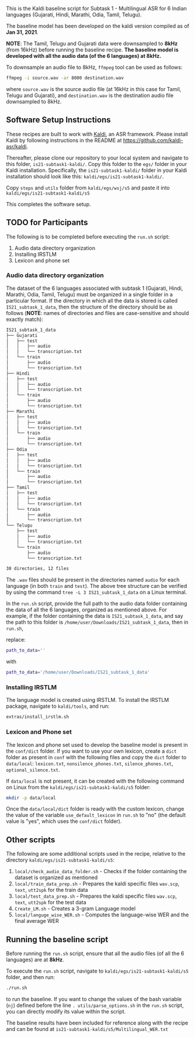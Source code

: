 

This is the Kaldi baseline script for Subtask 1 - Multilingual ASR for 6 Indian languages (Gujarati, Hindi, Marathi, Odia, Tamil, Telugu).

The baseline model has been developed on the kaldi version compiled as of __Jan 31, 2021__.

**NOTE**: The Tamil, Telugu and Gujarati data were downsampled to **8kHz** (from 16kHz) before running the baseline recipe. **The baseline model is developed with all the audio data (of the 6 languages) at 8kHz.**

To downsample an audio file to 8kHz, `ffmpeg` tool can be used as follows:

```bash
ffmpeg -i source.wav -ar 8000 destination.wav
```
where `source.wav` is the source audio file (at 16kHz in this case for Tamil, Telugu and Gujarati), and `destination.wav` is the destination audio file downsampled to 8kHz.

## Software Setup Instructions
These recipes are built to work with [Kaldi](https://github.com/kaldi-asr/kaldi), an ASR framework. Please install Kaldi by following instructions in the README at https://github.com/kaldi-asr/kaldi.

Thereafter, please clone our repository to your local system and navigate to this folder, `is21-subtask1-kaldi/`. Copy this folder to the `egs/` folder in your Kaldi installation. Specifically, the `is21-subtask1-kaldi/` folder in your Kaldi installation should look like this: `kaldi/egs/is21-subtask1-kaldi/`.

Copy `steps` and `utils` folder from `kaldi/egs/wsj/s5` and paste it into `kaldi/egs/is21-subtask1-kaldi/s5`

This completes the software setup.

## TODO for Participants

The following is to be completed before executing the `run.sh` script:
1. Audio data directory organization
2. Installing IRSTLM
3. Lexicon and phone set

### Audio data directory organization
The dataset of the 6 languages associated with subtask 1 (Gujarati, Hindi, Marathi, Odia, Tamil, Telugu) must be organized in a single folder in a particular format. If the directory in which all the data is stored is called `IS21_subtask_1_data`, then the structure of the directory should be as follows (__NOTE__: names of directories and files are case-sensitive and should exactly match):
```bash
IS21_subtask_1_data
├── Gujarati
│   ├── test
│   │   ├── audio
│   │   └── transcription.txt
│   └── train
│       ├── audio
│       └── transcription.txt
├── Hindi
│   ├── test
│   │   ├── audio
│   │   └── transcription.txt
│   └── train
│       ├── audio
│       └── transcription.txt
├── Marathi
│   ├── test
│   │   ├── audio
│   │   └── transcription.txt
│   └── train
│       ├── audio
│       └── transcription.txt
├── Odia
│   ├── test
│   │   ├── audio
│   │   └── transcription.txt
│   └── train
│       ├── audio
│       └── transcription.txt
├── Tamil
│   ├── test
│   │   ├── audio
│   │   └── transcription.txt
│   └── train
│       ├── audio
│       └── transcription.txt
└── Telugu
    ├── test
    │   ├── audio
    │   └── transcription.txt
    └── train
        ├── audio
        └── transcription.txt

30 directories, 12 files
```
The `.wav` files should be present in the directories named `audio` for each language (in both `train` and `test`). The above tree structure can be verified by using the command `tree -L 3 IS21_subtask_1_data` on a Linux terminal.

In the `run.sh` script, provide the full path to the audio data folder containing the data of all the 6 languages, organized as mentioned above. For example, if the folder containing the data is `IS21_subtask_1_data`, and say the path to this folder is `/home/user/Downloads/IS21_subtask_1_data`, then in `run.sh`, 
 
 replace:
```bash
path_to_data=''
```
with 
```bash
path_to_data='/home/user/Downloads/IS21_subtask_1_data'
```
### Installing IRSTLM

The language model is created using IRSTLM. To install the IRSTLM package, navigate to `kaldi/tools`, and run:
```bash
extras/install_irstlm.sh
```

### Lexicon and Phone set

The lexicon and phone set used to develop the baseline model is present in the `conf/dict` folder. If you want to use your own lexicon, create a `dict` folder as present in `conf` with the following files and copy the `dict` folder to `data/local`: `lexicon.txt`, `nonsilence_phones.txt`, `silence_phones.txt`, `optional_silence.txt`.

If `data/local` is not present, it can be created with the following command on Linux from the `kaldi/egs/is21-subtask1-kaldi/s5` folder:

```bash
mkdir -p data/local
```
Once the `data/local/dict` folder is ready with the custom lexicon, change the value of the variable `use_default_lexicon` in `run.sh` to "no"  (the default value is "yes", which uses the `conf/dict` folder).


## Other scripts

The following are some additional scripts used in the recipe, relative to the directory `kaldi/egs/is21-subtask1-kaldi/s5`:
1) `local/check_audio_data_folder.sh` - Checks if the folder containing the dataset is organized as mentioned
2) `local/train_data_prep.sh` - Prepares the kaldi specific files `wav.scp`, `text`, `utt2spk` for the train data
3) `local/test_data_prep.sh` - Prepares the kaldi specific files `wav.scp`, `text`, `utt2spk` for the test data
4) `Create_LM.sh` - Creates a 3-gram Language model
5) `local/languge_wise_WER.sh` - Computes the language-wise WER and the final average WER

## Running the baseline script

Before running the `run.sh` script, ensure that all the audio files (of all the 6 languages) are at **8kHz**.

To execute the `run.sh` script, navigate to `kaldi/egs/is21-subtask1-kaldi/s5` folder, and then run:
```bash
./run.sh
```
to run the baseline. If you want to change the values of the bash variable (`nj`) defined before the line 
`. utils/parse_options.sh` in the `run.sh` script, you can directly modify its value within the script.

The baseline results have been included for reference along with the recipe and can be found at  `is21-subtask1-kaldi/s5/Multilingual_WER.txt`

